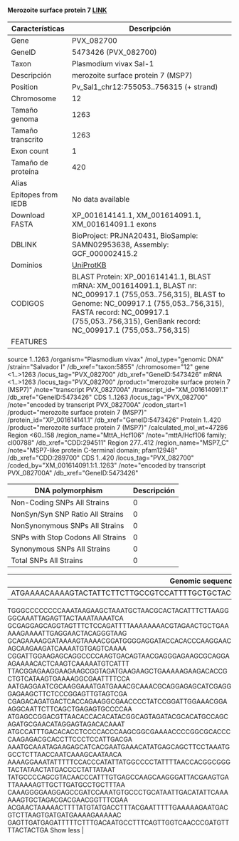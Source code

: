 #### Merozoite surface protein 7 [LINK](https://www.ncbi.nlm.nih.gov/gene/5473426) 

| **Características** | **Descripción** |
| ------ | ----------- |
| Gene|PVX_082700	 |
|GeneID| 5473426 (PVX_082700)	|
| Taxon |Plasmodium vivax Sal-1  |
| Descripción | merozoite surface protein 7 (MSP7) |
| Position |Pv_Sal1_chr12:755053..756315 (+ strand) |
| Chromosome  | 12 |
| Tamaño genoma| 1263 |
| Tamaño transcrito |  1263 |
| Exon count | 1 |
| Tamaño de proteína |420|
| Alias|  |
| Epitopes from IEDB | No data available |
| Download FASTA |XP_001614141.1, XM_001614091.1, XM_001614091.1 exons|
|DBLINK|  BioProject: PRJNA20431, BioSample: SAMN02953638, Assembly: GCF_000002415.2|
|Dominios| [UniProtKB]() |
|CODIGOS| BLAST Protein: 	XP_001614141.1, BLAST mRNA: 	XM_001614091.1, BLAST nr: 	NC_009917.1 (755,053..756,315), BLAST to Genome: 	NC_009917.1 (755,053..756,315), FASTA record: 	NC_009917.1 (755,053..756,315), GenBank record: 	NC_009917.1 (755,053..756,315)|
|FEATURES|    
source          1..1263
                     /organism="Plasmodium vivax"
                     /mol_type="genomic DNA"
                     /strain="Salvador I"
                     /db_xref="taxon:5855"
                     /chromosome="12"
     gene            <1..>1263
                     /locus_tag="PVX_082700"
                     /db_xref="GeneID:5473426"
     mRNA            <1..>1263
                     /locus_tag="PVX_082700"
                     /product="merozoite surface protein 7 (MSP7)"
                     /note="transcript PVX_082700A"
                     /transcript_id="XM_001614091.1"
                     /db_xref="GeneID:5473426"
     CDS             1..1263
                     /locus_tag="PVX_082700"
                     /note="encoded by transcript PVX_082700A"
                     /codon_start=1
                     /product="merozoite surface protein 7 (MSP7)"
                     /protein_id="XP_001614141.1"
                     /db_xref="GeneID:5473426"
    Protein         1..420
                     /product="merozoite surface protein 7 (MSP7)"
                     /calculated_mol_wt=47286
     Region          <60..158
                     /region_name="MttA_Hcf106"
                     /note="mttA/Hcf106 family; cl00788"
                     /db_xref="CDD:294511"
     Region          277..412
                     /region_name="MSP7_C"
                     /note="MSP7-like protein C-terminal domain; pfam12948"
                     /db_xref="CDD:289700"
     CDS             1..420
                     /locus_tag="PVX_082700"
                     /coded_by="XM_001614091.1:1..1263"
                     /note="encoded by transcript PVX_082700A"
                     /db_xref="GeneID:5473426"


| DNA polymorphism  | Descripción |
| ------ | ----------- |
| Non-Coding SNPs All Strains | 0 |
| NonSyn/Syn SNP Ratio All Strains  | 0 |
| NonSynonymous SNPs All Strains  | 0 |
| SNPs with Stop Codons All Strains  | 0 |
| Synonymous SNPs All Strains  | 0 |
| Total SNPs All Strains |0 |


| Genomic sequence|
| ------ |
|ATGAAAACAAAAGTACTATTCTTCTTGCCGTCCATTTTGCTGCTACCACATTCGGTATGGTCAGAAACGAAAGGTCCATC
TGGGCCCCCCCCAAATAAGAAGCTAAATGCTAACGCACTACATTTCTTAAGGGGCAAATTAGAGTTACTAAATAAAATCA
GCGAGGAGCAGGTAGTTTCTCCAGATTTTAAAAAAAACGTAGAACTGCTGAAAAAGAAAATTGAGGAACTACAGGGTAAG
GCAGAAAAGGATAAAAGTAAAACGGATGGGGAGGATACCACACCCAAGGAACAGCAAGAAGATCAAAATGTGAGTCAAAA
CGGATTGGAAGAGCAGGCCCCAAGTGACAGTAACGAGGGAGAAGCGCAGGAAGAAAACACTCAAGTCAAAAATGTCATTT
TTACGGAGAAGGAAGAAGCGGTAGATGAAGAAGCTGAAAAAGAAGACACCGCTGTCATAAGTGAAAAGGCGAATTTTCCA
AATGAGGAATCGCAAGGAAATGATGAAACGCAAACGCAGGAGAGCATCGAGGGAGAAGCTTCTCCCGGAGTTGTAGTCGA
CGAGACAGATGACTCACCAGAAGGCGAACCCCTATCCGGATTGGAAACGGAAGGCAATTCTTCAGCTGAGAGTGCCCCAA
ATGAGCCGGACGTTAACACCACACATACGGCAGTAGATACGCACATGCCAGCAGATGCGAACATAGGAGTAGACACAAAT
ATGCCATTTGACACACCTCCCCACCCAAGCGGCGAAAACCCCGGCGCACCCCAAGAGACGCACCTTCCCTCCATTGACGA
AAATGCAAATAGAAGAGCATCACGAATGAAACATATGAGCAGCTTCCTAAATGGCCTCTTAACCAATCAAAGCAATAACA
AAAAGGAAATATTTTTCCACCCATATTATGGCCCCTATTTTAACCACGGCGGGTACTATAACTATGACCCCTATTATAAT
TATGCCCCAGCGTACAACCCATTTGTGAGCCAAGCAAGGGATTACGAAGTGATTAAAAAGTTGCTTGATGCCTGCTTTAA
CAAAGGGGAAGGAGCCGATCCAAATGTGCCCTGCATAATTGACATATTCAAAAAAGTGCTAGACGACGAACGGTTTCGAA
ACGAACTAAAAACTTTTATGTATGACCTTTACGAATTTTTGAAAAAGAATGACGTCTTAAGTGATGATGAAAAGAAAAAC
GAGTTGATGAGATTTTTCTTTGACAATGCCTTTCAGTTGGTCAACCCGATGTTTTACTACTGA
 Show less |
